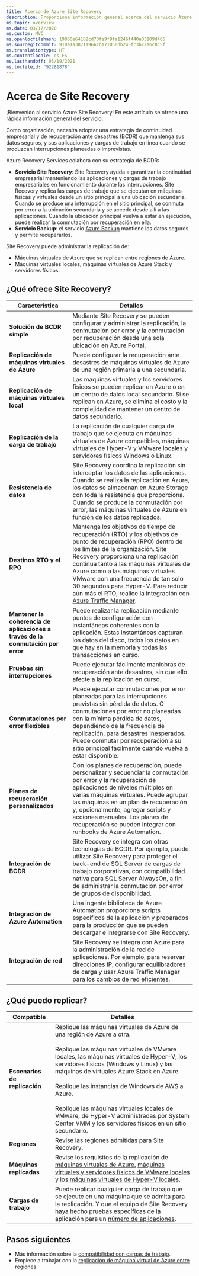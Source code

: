 ```yaml
---
title: Acerca de Azure Site Recovery
description: Proporciona información general acerca del servicio Azure Site Recovery y resume escenarios de recuperación ante desastres e implementación de migraciones.
ms.topic: overview
ms.date: 03/17/2020
ms.custom: MVC
ms.openlocfilehash: 19860e64182cd73fe9f9fa1246f440a03109d465
ms.sourcegitcommit: 910a1a38711966cb171050db245fc3b22abc8c5f
ms.translationtype: HT
ms.contentlocale: es-ES
ms.lasthandoff: 03/19/2021
ms.locfileid: "92281878"
---
```

# <a name="about-site-recovery"></a>Acerca de Site Recovery

¡Bienvenido al servicio Azure Site Recovery! En este artículo se ofrece una rápida información general del servicio.

Como organización, necesita adoptar una estrategia de continuidad empresarial y de recuperación ante desastres (BCDR) que mantenga sus datos seguros, y sus aplicaciones y cargas de trabajo en línea cuando se produzcan interrupciones planeadas o imprevistas.

Azure Recovery Services colabora con su estrategia de BCDR:

- **Servicio Site Recovery**: Site Recovery ayuda a garantizar la continuidad empresarial manteniendo las aplicaciones y cargas de trabajo empresariales en funcionamiento durante las interrupciones. Site Recovery replica las cargas de trabajo que se ejecutan en máquinas físicas y virtuales desde un sitio principal a una ubicación secundaria. Cuando se produce una interrupción en el sitio principal, se conmuta por error a la ubicación secundaria y se accede desde allí a las aplicaciones. Cuando la ubicación principal vuelva a estar en ejecución, puede realizar la conmutación por recuperación en ella.
- **Servicio Backup**: el servicio [Azure Backup](../backup/index.yml) mantiene los datos seguros y permite recuperarlos.

Site Recovery puede administrar la replicación de:

- Máquinas virtuales de Azure que se replican entre regiones de Azure.
- Máquinas virtuales locales, máquinas virtuales de Azure Stack y servidores físicos.

## <a name="what-does-site-recovery-provide"></a>¿Qué ofrece Site Recovery?

**Característica** | **Detalles**
--- | ---
**Solución de BCDR simple** | Mediante Site Recovery se pueden configurar y administrar la replicación, la conmutación por error y la conmutación por recuperación desde una sola ubicación en Azure Portal.
**Replicación de máquinas virtuales de Azure** | Puede configurar la recuperación ante desastres de máquinas virtuales de Azure de una región primaria a una secundaria.
**Replicación de máquinas virtuales local** | Las máquinas virtuales y los servidores físicos se pueden replicar en Azure o en un centro de datos local secundario. Si se replican en Azure, se elimina el costo y la complejidad de mantener un centro de datos secundario.
**Replicación de la carga de trabajo** | La replicación de cualquier carga de trabajo que se ejecuta en máquinas virtuales de Azure compatibles, máquinas virtuales de Hyper-V y VMware locales y servidores físicos Windows o Linux.
**Resistencia de datos** | Site Recovery coordina la replicación sin interceptar los datos de las aplicaciones. Cuando se realiza la replicación en Azure, los datos se almacenan en Azure Storage con toda la resistencia que proporciona. Cuando se produce la conmutación por error, las máquinas virtuales de Azure en función de los datos replicados.
**Destinos RTO y el RPO** | Mantenga los objetivos de tiempo de recuperación (RTO) y los objetivos de punto de recuperación (RPO) dentro de los límites de la organización. Site Recovery proporciona una replicación continua tanto a las máquinas virtuales de Azure como a las máquinas virtuales VMware con una frecuencia de tan solo 30 segundos para Hyper-V. Para reducir aún más el RTO, realice la integración con [Azure Traffic Manager](https://azure.microsoft.com/blog/reduce-rto-by-using-azure-traffic-manager-with-azure-site-recovery/).
**Mantener la coherencia de aplicaciones a través de la conmutación por error** | Puede realizar la replicación mediante puntos de configuración con instantáneas coherentes con la aplicación. Estas instantáneas capturan los datos del disco, todos los datos en que hay en la memoria y todas las transacciones en curso.
**Pruebas sin interrupciones** | Puede ejecutar fácilmente maniobras de recuperación ante desastres, sin que ello afecte a la replicación en curso.
**Conmutaciones por error flexibles** | Puede ejecutar conmutaciones por error planeadas para las interrupciones previstas sin pérdida de datos. O conmutaciones por error no planeadas con la mínima pérdida de datos, dependiendo de la frecuencia de replicación, para desastres inesperados. Puede conmutar por recuperación a su sitio principal fácilmente cuando vuelva a estar disponible.
**Planes de recuperación personalizados** | Con los planes de recuperación, puede personalizar y secuenciar la conmutación por error y la recuperación de aplicaciones de niveles múltiples en varias máquinas virtuales. Puede agrupar las máquinas en un plan de recuperación y, opcionalmente, agregar scripts y acciones manuales. Los planes de recuperación se pueden integrar con runbooks de Azure Automation.
**Integración de BCDR** | Site Recovery se integra con otras tecnologías de BCDR. Por ejemplo, puede utilizar Site Recovery para proteger el back-end de SQL Server de cargas de trabajo corporativas, con compatibilidad nativa para SQL Server AlwaysOn, a fin de administrar la conmutación por error de grupos de disponibilidad.
**Integración de Azure Automation** | Una ingente biblioteca de Azure Automation proporciona scripts específicos de la aplicación y preparados para la producción que se pueden descargar e integrarse con Site Recovery.
**Integración de red** | Site Recovery se integra con Azure para la administración de la red de aplicaciones. Por ejemplo, para reservar direcciones IP, configurar equilibradores de carga y usar Azure Traffic Manager para los cambios de red eficientes.

## <a name="what-can-i-replicate"></a>¿Qué puedo replicar?

**Compatible** | **Detalles**
--- | ---
**Escenarios de replicación** | Replique las máquinas virtuales de Azure de una región de Azure a otra.<br/><br/>  Replique las máquinas virtuales de VMware locales, las máquinas virtuales de Hyper-V, los servidores físicos (Windows y Linux) y las máquinas de virtuales Azure Stack en Azure.<br/><br/> Replique las instancias de Windows de AWS a Azure.<br/><br/> Replique las máquinas virtuales locales de VMware, de Hyper-V administradas por System Center VMM y los servidores físicos en un sitio secundario.
**Regiones** | Revise las [regiones admitidas](https://azure.microsoft.com/global-infrastructure/services/?products=site-recovery) para Site Recovery. |
**Máquinas replicadas** | Revise los requisitos de la replicación de [máquinas virtuales de Azure](azure-to-azure-support-matrix.md#replicated-machine-operating-systems), [máquinas virtuales y servidores físicos de VMware locales](vmware-physical-azure-support-matrix.md#replicated-machines) y los [máquinas virtuales de Hyper-V locales](hyper-v-azure-support-matrix.md#replicated-vms).
**Cargas de trabajo** | Puede replicar cualquier carga de trabajo que se ejecute en una máquina que se admita para la replicación. Y que el equipo de Site Recovery haya hecho pruebas específicas de la aplicación para un [número de aplicaciones](site-recovery-workload.md#workload-summary).

## <a name="next-steps"></a>Pasos siguientes

- Más información sobre la [compatibilidad con cargas de trabajo](site-recovery-workload.md).
- Empiece a trabajar con la [replicación de máquina virtual de Azure entre regiones](azure-to-azure-quickstart.md).
